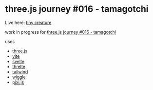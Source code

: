 # three.js journey #016 - tamagotchi

Live here: [tiny creature](https://flo-bit.dev/tiny-creature/)

work in progress for [three.js journey #016 - tamagotchi](https://threejs-journey.com/challenges/tamagotchi)

uses 
- [three.js](https://threejs.org/)
- [vite](https://vite.dev/)
- [svelte](https://svelte.dev/)
- [threlte](https://threlte.xyz/)
- [tailwind](https://tailwindcss.com/)
- [wiggle](https://wiggle.three.tools/)
- [pixi.js](https://pixijs.com/)
